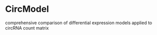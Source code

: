 # CircModel
comprehensive comparison of differential expression models applied to circRNA count matrix
